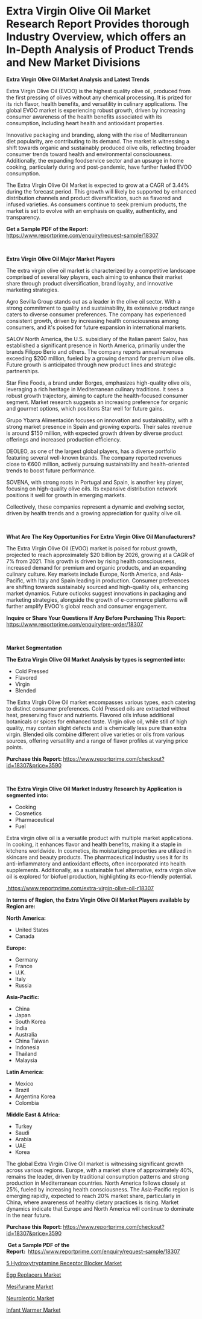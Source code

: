 <p><h1>Extra Virgin Olive Oil Market Research Report Provides thorough Industry Overview, which offers an In-Depth Analysis of Product Trends and New Market Divisions</h1></p><p><strong>Extra Virgin Olive Oil Market Analysis and Latest Trends</strong></p>
<p><p>Extra Virgin Olive Oil (EVOO) is the highest quality olive oil, produced from the first pressing of olives without any chemical processing. It is prized for its rich flavor, health benefits, and versatility in culinary applications. The global EVOO market is experiencing robust growth, driven by increasing consumer awareness of the health benefits associated with its consumption, including heart health and antioxidant properties.</p><p>Innovative packaging and branding, along with the rise of Mediterranean diet popularity, are contributing to its demand. The market is witnessing a shift towards organic and sustainably produced olive oils, reflecting broader consumer trends toward health and environmental consciousness. Additionally, the expanding foodservice sector and an upsurge in home cooking, particularly during and post-pandemic, have further fueled EVOO consumption.</p><p>The Extra Virgin Olive Oil Market is expected to grow at a CAGR of 3.44% during the forecast period. This growth will likely be supported by enhanced distribution channels and product diversification, such as flavored and infused varieties. As consumers continue to seek premium products, the market is set to evolve with an emphasis on quality, authenticity, and transparency.</p></p>
<p><strong>Get a Sample PDF of the Report:&nbsp;</strong> <a href="https://www.reportprime.com/enquiry/request-sample/18307?utm_campaign=4&utm_medium=2&utm_source=Github&utm_content=ia&utm_term=21112024&utm_id=extra-virgin-olive-oil">https://www.reportprime.com/enquiry/request-sample/18307</a></p>
<p>&nbsp;</p>
<p><strong>Extra Virgin Olive Oil Major Market Players</strong></p>
<p><p>The extra virgin olive oil market is characterized by a competitive landscape comprised of several key players, each aiming to enhance their market share through product diversification, brand loyalty, and innovative marketing strategies.</p><p>Agro Sevilla Group stands out as a leader in the olive oil sector. With a strong commitment to quality and sustainability, its extensive product range caters to diverse consumer preferences. The company has experienced consistent growth, driven by increasing health consciousness among consumers, and it's poised for future expansion in international markets.</p><p>SALOV North America, the U.S. subsidiary of the Italian parent Salov, has established a significant presence in North America, primarily under the brands Filippo Berio and others. The company reports annual revenues exceeding $200 million, fueled by a growing demand for premium olive oils. Future growth is anticipated through new product lines and strategic partnerships.</p><p>Star Fine Foods, a brand under Borges, emphasizes high-quality olive oils, leveraging a rich heritage in Mediterranean culinary traditions. It sees a robust growth trajectory, aiming to capture the health-focused consumer segment. Market research suggests an increasing preference for organic and gourmet options, which positions Star well for future gains.</p><p>Grupo Ybarra Alimentación focuses on innovation and sustainability, with a strong market presence in Spain and growing exports. Their sales revenue is around $150 million, with expected growth driven by diverse product offerings and increased production efficiency.</p><p>DEOLEO, as one of the largest global players, has a diverse portfolio featuring several well-known brands. The company reported revenues close to €600 million, actively pursuing sustainability and health-oriented trends to boost future performance.</p><p>SOVENA, with strong roots in Portugal and Spain, is another key player, focusing on high-quality olive oils. Its expansive distribution network positions it well for growth in emerging markets.</p><p>Collectively, these companies represent a dynamic and evolving sector, driven by health trends and a growing appreciation for quality olive oil.</p></p>
<p>&nbsp;</p>
<p><strong>What Are The Key Opportunities For Extra Virgin Olive Oil Manufacturers?</strong></p>
<p><p>The Extra Virgin Olive Oil (EVOO) market is poised for robust growth, projected to reach approximately $20 billion by 2026, growing at a CAGR of 7% from 2021. This growth is driven by rising health consciousness, increased demand for premium and organic products, and an expanding culinary culture. Key markets include Europe, North America, and Asia-Pacific, with Italy and Spain leading in production. Consumer preferences are shifting towards sustainably sourced and high-quality oils, enhancing market dynamics. Future outlooks suggest innovations in packaging and marketing strategies, alongside the growth of e-commerce platforms will further amplify EVOO's global reach and consumer engagement.</p></p>
<p><strong>Inquire or Share Your Questions If Any Before Purchasing This Report:</strong> <a href="https://www.reportprime.com/enquiry/pre-order/18307?utm_campaign=4&utm_medium=2&utm_source=Github&utm_content=ia&utm_term=21112024&utm_id=extra-virgin-olive-oil">https://www.reportprime.com/enquiry/pre-order/18307</a></p>
<p>&nbsp;</p>
<p><strong>Market Segmentation</strong></p>
<p><strong>The Extra Virgin Olive Oil Market Analysis by types is segmented into:</strong></p>
<p><ul><li>Cold Pressed</li><li>Flavored</li><li>Virgin</li><li>Blended</li></ul></p>
<p><p>The Extra Virgin Olive Oil market encompasses various types, each catering to distinct consumer preferences. Cold Pressed oils are extracted without heat, preserving flavor and nutrients. Flavored oils infuse additional botanicals or spices for enhanced taste. Virgin olive oil, while still of high quality, may contain slight defects and is chemically less pure than extra virgin. Blended oils combine different olive varieties or oils from various sources, offering versatility and a range of flavor profiles at varying price points.</p></p>
<p><strong>Purchase this Report:&nbsp;</strong><a href="https://www.reportprime.com/checkout?id=18307&price=3590&utm_campaign=4&utm_medium=2&utm_source=Github&utm_content=ia&utm_term=21112024&utm_id=extra-virgin-olive-oil">https://www.reportprime.com/checkout?id=18307&price=3590</a></p>
<p>&nbsp;</p>
<p><strong>The Extra Virgin Olive Oil Market Industry Research by Application is segmented into:</strong></p>
<p><ul><li>Cooking</li><li>Cosmetics</li><li>Pharmaceutical</li><li>Fuel</li></ul></p>
<p><p>Extra virgin olive oil is a versatile product with multiple market applications. In cooking, it enhances flavor and health benefits, making it a staple in kitchens worldwide. In cosmetics, its moisturizing properties are utilized in skincare and beauty products. The pharmaceutical industry uses it for its anti-inflammatory and antioxidant effects, often incorporated into health supplements. Additionally, as a sustainable fuel alternative, extra virgin olive oil is explored for biofuel production, highlighting its eco-friendly potential.</p></p>
<p><a href="https://www.reportprime.com/extra-virgin-olive-oil-r18307?utm_campaign=4&utm_medium=2&utm_source=Github&utm_content=ia&utm_term=21112024&utm_id=extra-virgin-olive-oil">&nbsp;https://www.reportprime.com/extra-virgin-olive-oil-r18307</a></p>
<p><strong>In terms of Region, the Extra Virgin Olive Oil Market Players available by Region are:</strong></p>
<p>
    <p> <strong> North America: </strong>
        <ul>
            <li>United States</li>
            <li>Canada</li>
        </ul>
        </p> 
    <p> <strong> Europe: </strong>
        <ul>
            <li>Germany</li>
            <li>France</li>
            <li>U.K.</li>
            <li>Italy</li>
            <li>Russia</li>
        </ul>
        </p> 
    <p> <strong> Asia-Pacific: </strong>
        <ul>
            <li>China</li>
            <li>Japan</li>
            <li>South Korea</li>
            <li>India</li>
            <li>Australia</li>
            <li>China Taiwan</li>
            <li>Indonesia</li>
            <li>Thailand</li>
            <li>Malaysia</li>
        </ul>
        </p> 
    <p> <strong> Latin America: </strong>
        <ul>
            <li>Mexico</li>
            <li>Brazil</li>
            <li>Argentina Korea</li>
            <li>Colombia</li>
        </ul>
        </p> 
    <p> <strong> Middle East & Africa: </strong>
        <ul>
            <li>Turkey</li>
            <li>Saudi</li>
            <li>Arabia</li>
            <li>UAE</li>
            <li>Korea</li>
        </ul>
    </p>
    </p>
<p><p>The global Extra Virgin Olive Oil market is witnessing significant growth across various regions. Europe, with a market share of approximately 40%, remains the leader, driven by traditional consumption patterns and strong production in Mediterranean countries. North America follows closely at 25%, fueled by increasing health consciousness. The Asia-Pacific region is emerging rapidly, expected to reach 20% market share, particularly in China, where awareness of healthy dietary practices is rising. Market dynamics indicate that Europe and North America will continue to dominate in the near future.</p></p>
<p><strong>Purchase this Report: </strong><a href="https://www.reportprime.com/checkout?id=18307&price=3590&utm_campaign=4&utm_medium=2&utm_source=Github&utm_content=ia&utm_term=21112024&utm_id=extra-virgin-olive-oil">https://www.reportprime.com/checkout?id=18307&price=3590</a></p>
<p>&nbsp;<strong>Get a Sample PDF of the Report:&nbsp;&nbsp;</strong><a href="https://www.reportprime.com/enquiry/request-sample/18307?utm_campaign=4&utm_medium=2&utm_source=Github&utm_content=ia&utm_term=21112024&utm_id=extra-virgin-olive-oil">https://www.reportprime.com/enquiry/request-sample/18307</a></p>
<p><strong></strong></p>
<p><p><a href="https://issuu.com/reportprime-2/docs/5-hydroxytryptamine-receptor-blocke_cc9976cbaf5c79?utm_campaign=4&utm_medium=2&utm_source=Github&utm_content=ia&utm_term=21112024&utm_id=extra-virgin-olive-oil">5 Hydroxytryptamine Receptor Blocker Market</a></p><p><a href="https://github.com/FosterFahey91/Market-Research-Report-List-1/blob/main/egg-replacers-market.md?utm_campaign=4&utm_medium=2&utm_source=Github&utm_content=ia&utm_term=21112024&utm_id=extra-virgin-olive-oil">Egg Replacers Market</a></p><p><a href="https://github.com/NarcisoFerry/Market-Research-Report-List-1/blob/main/mesifurane-market.md?utm_campaign=4&utm_medium=2&utm_source=Github&utm_content=ia&utm_term=21112024&utm_id=extra-virgin-olive-oil">Mesifurane Market</a></p><p><a href="https://issuu.com/reportprime-2/docs/neuroleptic-market-size-2030.pptx_42326503598f91?utm_campaign=4&utm_medium=2&utm_source=Github&utm_content=ia&utm_term=21112024&utm_id=extra-virgin-olive-oil">Neuroleptic Market</a></p><p><a href="https://www.linkedin.com/pulse/global-overview-infant-warmer-market-revenue-share-player-dovof?utm_campaign=4&utm_medium=2&utm_source=Github&utm_content=ia&utm_term=21112024&utm_id=extra-virgin-olive-oil">Infant Warmer Market</a></p></p>